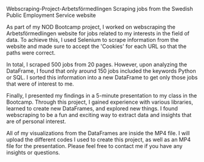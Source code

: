 Webscraping-Project-Arbetsförmedlingen
Scraping jobs from the Swedish Public Employment Service website

As part of my NOD Bootcamp project, I worked on webscraping the Arbetsförmedlingen website for jobs related to my interests in the field of data. To achieve this, I used Selenium to scrape information from the website and made sure to accept the 'Cookies' for each URL so that the paths were correct.

In total, I scraped 500 jobs from 20 pages. However, upon analyzing the DataFrame, I found that only around 150 jobs included the keywords Python or SQL. I sorted this information into a new DataFrame to get only those jobs that were of interest to me.

Finally, I presented my findings in a 5-minute presentation to my class in the Bootcamp. Through this project, I gained experience with various libraries, learned to create new DataFrames, and explored new things. I found webscraping to be a fun and exciting way to extract data and insights that are of personal interest.

All of my visualizations from the DataFrames are inside the MP4 file. I will upload the different codes I used to create this project, as well as an MP4 file for the presentation. Please feel free to contact me if you have any insights or questions.
